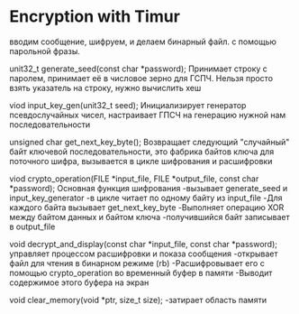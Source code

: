 # Encryption with Timur
вводим сообщение, шифруем, и делаем бинарный файл. с помощью парольной фразы.

unit32_t generate_seed(const char *password);
Принимает строку с паролем, принимает её в числовое зерно для ГСПЧ.
Нельзя просто взять указатель на строку, нужно вычислить хеш

viod input_key_gen(unit32_t seed);
Инициализирует генератор псевдослучайных чисел, настраивает ГПСЧ на генерацию нужной нам последовательности

unsigned char get_next_key_byte();
Возвращает следующий "случайный" байт ключевой последовательности, это фабрика байтов ключа для поточного шифра, вызывается в цикле шифрования и расшифровки

viod crypto_operation(FILE *input_file, FILE *output_file, const char *password);
Основная функция шифрования
-вызывает generate_seed и input_key_generator
-в цикле читает по одному байту из input_file
-Для каждого байта вызывает get_next_key_byte
-Выполняет операцию XOR между байтом данных и байтом ключа
-получившийся байт записывает в output_file

void decrypt_and_display(const char *input_file, const char *password);
управляет процессом расшифровки и показа сообщения
-открывает файл для чтения в бинарном режиме (rb)
-Расшифровывает его с помощью crypto_operation во временный буфер в памяти
-Выводит содержимое этого буфера на экран

void clear_memory(void *ptr, size_t size);
-затирает область памяти
